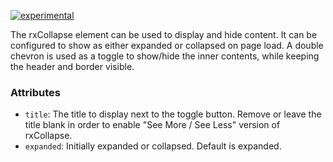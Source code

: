 [![experimental](http://badges.github.io/stability-badges/dist/experimental.svg)](http://github.com/badges/stability-badges)

The rxCollapse element can be used to display and hide content. It can be configured to show as either expanded or collapsed on page load. A double chevron is used as a toggle to show/hide the inner contents, while keeping the header and border visible.

### Attributes

- `title`: The title to display next to the toggle button. Remove or leave the title blank in order to enable "See More / See Less" version of rxCollapse.
- `expanded`: Initially expanded or collapsed.  Default is expanded.